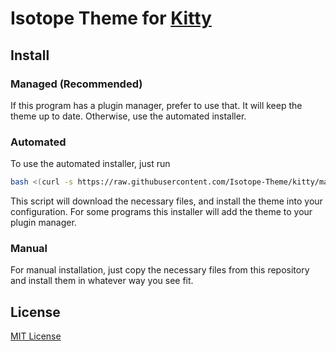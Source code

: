 # Isotope Theme for [Kitty](https://sw.kovidgoyal.net/kitty/)

## Install

### Managed (Recommended)

If this program has a plugin manager, prefer to use that. It will keep the theme up to date. Otherwise, use the automated installer.

### Automated

To use the automated installer, just run

```bash
bash <(curl -s https://raw.githubusercontent.com/Isotope-Theme/kitty/master/install.sh)
```

This script will download the necessary files, and install the theme into your configuration. For some programs this installer will add the theme to your plugin manager.

### Manual

For manual installation, just copy the necessary files from this repository and install them in whatever way you see fit.

## License

[MIT License](./LICENSE)

